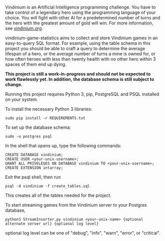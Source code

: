 Vindinium is an Artificial Intelligence programming challenge. You have to take
control of a legendary hero using the programming language of your choice. 
You will fight with other AI for a predetermined number of turns and the hero 
with the greatest amount of gold will win. For more information, see 
[vindinium.org](vindinium.org).

vindinium-game-statistics aims to collect and store Vindinium games in an 
easy-to-query SQL format. For example, using the table schema in this project 
you should be able to craft a query to determine the average lifespan of a hero, 
or the average number of turns a mine is owned for, or how often heroes with 
less than twenty health with no other hero within 3 spaces of them end up dying.

**This project is still a work-in-progress and should not be expected to work 
flawlessly yet. In addition, the database schema is still subject to change.**

Running this project requires Python 3, pip, PostgreSQL and PSQL installed on 
your system.

To install the necessary Python 3 libraries:

```sudo pip install -r REQUIREMENTS.txt```

To set up the database schema:

```sudo -u postgres psql```

In the shell that opens up, type the following commands:

```
CREATE DATABASE vindinium;
CREATE USER <your-unix-username>;
GRANT ALL PRIVELEGES ON DATABASE vindinium TO <your-unix-username>;
CREATE EXTENSION intarray;
```

Exit the psql shell, then run

```psql -d vindinium -f create_tables.sql```

This creates all of the tables needed for the project.

To start streaming games from the Vindinium server to your Postgres database,

```python3 StreamInserter.py vindinium <your-unix-name> {optional alternate server url} {optional log level}```

optional log level can be one of "debug", "info", "warn", "error", or "critical".
